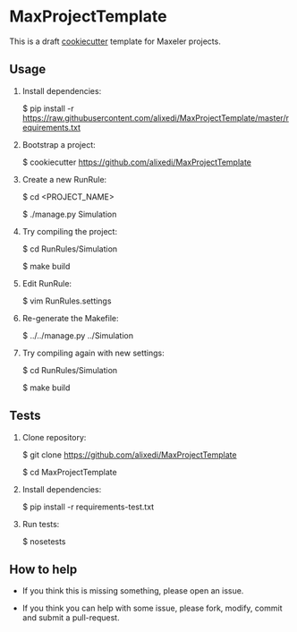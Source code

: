 MaxProjectTemplate
==================

This is a draft [cookiecutter](https://github.com/audreyr/cookiecutter) template for Maxeler projects.


Usage
-----

1. Install dependencies:

    $ pip install -r https://raw.githubusercontent.com/alixedi/MaxProjectTemplate/master/requirements.txt

2. Bootstrap a project:

    $ cookiecutter https://github.com/alixedi/MaxProjectTemplate

3. Create a new RunRule:

	$ cd <PROJECT_NAME>

	$ ./manage.py Simulation

4. Try compiling the project:

	$ cd RunRules/Simulation

	$ make build

5. Edit RunRule:

	$ vim RunRules.settings

6. Re-generate the Makefile:

	$ ../../manage.py ../Simulation

7. Try compiling again with new settings:

	$ cd RunRules/Simulation

	$ make build


Tests
-----

1. Clone repository:

	$ git clone https://github.com/alixedi/MaxProjectTemplate

	$ cd MaxProjectTemplate

2. Install dependencies:

    $ pip install -r requirements-test.txt

2. Run tests:

    $ nosetests



How to help
-----------

* If you think this is missing something, please open an issue.

* If you think you can help with some issue, please fork, modify, commit and submit a pull-request.

